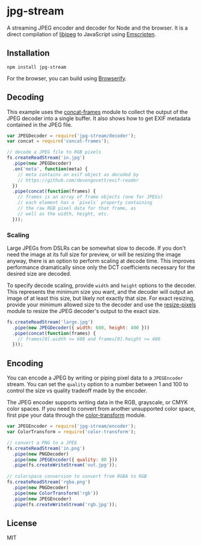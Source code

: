 # jpg-stream

A streaming JPEG encoder and decoder for Node and the browser. It is a direct compilation
of [libjpeg](http://www.ijg.org) to JavaScript using [Emscripten](http://emscripten.org/).

## Installation

    npm install jpg-stream

For the browser, you can build using [Browserify](http://browserify.org/).

## Decoding

This example uses the [concat-frames](https://github.com/devongovett/concat-frames)
module to collect the output of the JPEG decoder into a single buffer.
It also shows how to get EXIF metadata contained in the JPEG file.

```javascript
var JPEGDecoder = require('jpg-stream/decoder');
var concat = require('concat-frames');

// decode a JPEG file to RGB pixels
fs.createReadStream('in.jpg')
  .pipe(new JPEGDecoder)
  .on('meta', function(meta) {
    // meta contains an exif object as decoded by
    // https://github.com/devongovett/exif-reader
  })
  .pipe(concat(function(frames) {
    // frames is an array of frame objects (one for JPEGs)
    // each element has a `pixels` property containing
    // the raw RGB pixel data for that frame, as
    // well as the width, height, etc.
  }));
```

### Scaling

Large JPEGs from DSLRs can be somewhat slow to decode.  If you don't need the image at
its full size for preview, or will be resizing the image anyway, there is an option to
perform scaling at decode time.  This improves performance dramatically since only the
DCT coefficients necessary for the desired size are decoded.

To specify decode scaling, provide `width` and `height` options to the decoder.  This
represents the minimum size you want, and the decoder will output an image of at least
this size, but likely not exactly that size. For exact resizing, provide your minimum
allowed size to the decoder and use the [resize-pixels](https://github.com/devongovett/resize-pixels)
module to resize the JPEG decoder's output to the exact size.

```javascript
fs.createReadStream('large.jpg')
  .pipe(new JPEGDecoder({ width: 600, height: 400 }))
  .pipe(concat(function(frames) {
    // frames[0].width >= 600 and frames[0].height >= 400
  }));
```

## Encoding

You can encode a JPEG by writing or piping pixel data to a `JPEGEncoder` stream.
You can set the `quality` option to a number between 1 and 100 to control the
size vs quality tradeoff made by the encoder.

The JPEG encoder supports writing data in the RGB, grayscale, or CMYK color spaces.
If you need to convert from another unsupported color space, first pipe your data
through the [color-transform](https://github.com/devongovett/color-transform) module.

```javascript
var JPEGEncoder = require('jpg-stream/encoder');
var ColorTransform = require('color-transform');

// convert a PNG to a JPEG
fs.createReadStream('in.png')
  .pipe(new PNGDecoder)
  .pipe(new JPEGEncoder({ quality: 80 }))
  .pipe(fs.createWriteStream('out.jpg'));
  
// colorspace conversion to convert from RGBA to RGB
fs.createReadStream('rgba.png')
  .pipe(new PNGDecoder)
  .pipe(new ColorTransform('rgb'))
  .pipe(new JPEGEncoder)
  .pipe(fs.createWriteStream('rgb.jpg'));
```

## License

MIT
